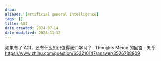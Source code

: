 ```yaml
---
draw:
aliases: [artificial general intelligence]
tags: []
title: AGI
date created: 2024-07-14
date modified: 2024-11-12
---
```


如果有了 AGI，还有什么知识值得我们学习？- Thoughts Memo 的回答 - 知乎  
https://www.zhihu.com/question/653210147/answer/3526788809
